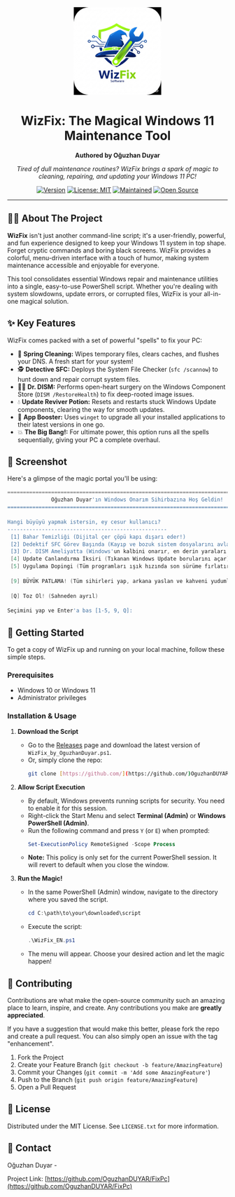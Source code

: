 <div align="center">
  <img src="WizFix.png" alt="WizFix Logo" width="200"/>

  # WizFix: The Magical Windows 11 Maintenance Tool
  **Authored by Oğuzhan Duyar**

  *Tired of dull maintenance routines? WizFix brings a spark of magic to cleaning, repairing, and updating your Windows 11 PC!*
</div>

<div align="center">

[![Version](https://img.shields.io/badge/version-2.0-blue.svg)](https://github.com/OguzhanDUYAR/FixPc)
[![License: MIT](https://img.shields.io/badge/License-MIT-yellow.svg)](https://opensource.org/licenses/MIT)
[![Maintained](https://img.shields.io/badge/Maintained%3F-yes-green.svg)](https://github.com/OguzhanDUYAR/FixPc/commits/main)
[![Open Source](https://badges.frapsoft.com/os/v1/open-source.svg?v=103)](https://opensource.org/)

</div>

---

## 🧙‍♂️ About The Project

**WizFix** isn't just another command-line script; it's a user-friendly, powerful, and fun experience designed to keep your Windows 11 system in top shape. Forget cryptic commands and boring black screens. WizFix provides a colorful, menu-driven interface with a touch of humor, making system maintenance accessible and enjoyable for everyone.

This tool consolidates essential Windows repair and maintenance utilities into a single, easy-to-use PowerShell script. Whether you're dealing with system slowdowns, update errors, or corrupted files, WizFix is your all-in-one magical solution.

## ✨ Key Features

WizFix comes packed with a set of powerful "spells" to fix your PC:

* 🧹 **Spring Cleaning:** Wipes temporary files, clears caches, and flushes your DNS. A fresh start for your system!
* 🕵️ **Detective SFC:** Deploys the System File Checker (`sfc /scannow`) to hunt down and repair corrupt system files.
* 👨‍⚕️ **Dr. DISM:** Performs open-heart surgery on the Windows Component Store (`DISM /RestoreHealth`) to fix deep-rooted image issues.
* 💧 **Update Reviver Potion:** Resets and restarts stuck Windows Update components, clearing the way for smooth updates.
* 🚀 **App Booster:** Uses `winget` to upgrade all your installed applications to their latest versions in one go.
* 💥 **The Big Bang!:** For ultimate power, this option runs all the spells sequentially, giving your PC a complete overhaul.

## 📸 Screenshot

Here's a glimpse of the magic portal you'll be using:

```powershell
========================================================================================
              Oğuzhan Duyar'ın Windows Onarım Sihirbazına Hoş Geldin!
========================================================================================

Hangi büyüyü yapmak istersin, ey cesur kullanıcı?
---------------------------------------------------
 [1] Bahar Temizliği (Dijital çer çöpü kapı dışarı eder!)
 [2] Dedektif SFC Görev Başında (Kayıp ve bozuk sistem dosyalarını avlar)
 [3] Dr. DISM Ameliyatta (Windows'un kalbini onarır, en derin yaraları iyileştirir)
 [4] Update Canlandırma İksiri (Tıkanan Windows Update borularını açar)
 [5] Uygulama Dopingi (Tüm programları ışık hızında son sürüme fırlatır)

 [9] BÜYÜK PATLAMA! (Tüm sihirleri yap, arkana yaslan ve kahveni yudumla)

 [Q] Toz Ol! (Sahneden ayrıl)

Seçimini yap ve Enter'a bas [1-5, 9, Q]:
```

## 🚀 Getting Started

To get a copy of WizFix up and running on your local machine, follow these simple steps.

### Prerequisites

* Windows 10 or Windows 11
* Administrator privileges

### Installation & Usage

1.  **Download the Script**
    * Go to the [Releases](https://github.com/OguzhanDUYAR/FixPc/releases) page and download the latest version of `WizFix_by_OguzhanDuyar.ps1`.
    * Or, simply clone the repo:
        ```sh
        git clone [https://github.com/](https://github.com/)OguzhanDUYAR/FixPc.git
        ```

2.  **Allow Script Execution**
    * By default, Windows prevents running scripts for security. You need to enable it for this session.
    * Right-click the Start Menu and select **Terminal (Admin)** or **Windows PowerShell (Admin)**.
    * Run the following command and press `Y` (or `E`) when prompted:
        ```powershell
        Set-ExecutionPolicy RemoteSigned -Scope Process
        ```
    * **Note:** This policy is only set for the current PowerShell session. It will revert to default when you close the window.

3.  **Run the Magic!**
    * In the same PowerShell (Admin) window, navigate to the directory where you saved the script.
        ```powershell
        cd C:\path\to\your\downloaded\script
        ```
    * Execute the script:
        ```powershell
        .\WizFix_EN.ps1
        ```
    * The menu will appear. Choose your desired action and let the magic happen!

## 🤝 Contributing

Contributions are what make the open-source community such an amazing place to learn, inspire, and create. Any contributions you make are **greatly appreciated**.

If you have a suggestion that would make this better, please fork the repo and create a pull request. You can also simply open an issue with the tag "enhancement".

1.  Fork the Project
2.  Create your Feature Branch (`git checkout -b feature/AmazingFeature`)
3.  Commit your Changes (`git commit -m 'Add some AmazingFeature'`)
4.  Push to the Branch (`git push origin feature/AmazingFeature`)
5.  Open a Pull Request

## 📜 License

Distributed under the MIT License. See `LICENSE.txt` for more information.

## 📧 Contact

Oğuzhan Duyar - 

Project Link: [https://github.com/OguzhanDUYAR/FixPc](https://github.com/OguzhanDUYAR/FixPc)


